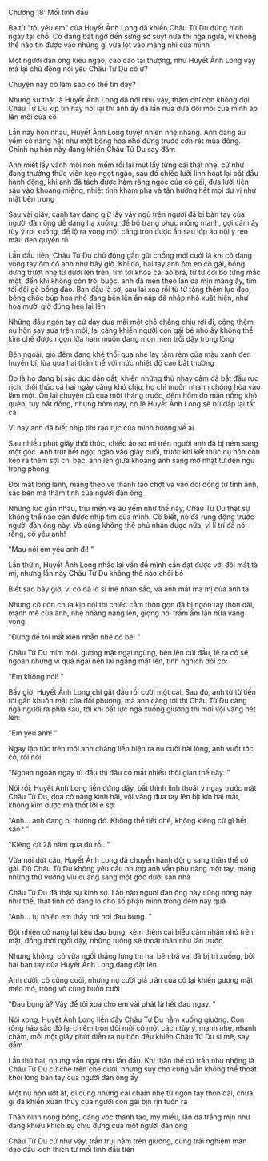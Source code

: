




Chương 18: Mối tình đầu

Ba từ "tôi yêu em" của Huyết Ảnh Long đã khiến Châu Tử Du đứng hình ngay tại chỗ. Cô đang bất ngờ đến sững sờ suýt nữa thì ngã ngửa, vì không thể nào tin được vào những gì vừa lọt vào màng nhĩ của mình

Một người đàn ông kiêu ngạo, cao cao tại thượng, như Huyết Ảnh Long vậy mà lại chủ động nói yêu Châu Tử Du cô ư?

Chuyện này cô làm sao có thể tin đây?

Nhưng sự thật là Huyết Ảnh Long đã nói như vậy, thậm chí còn không đợi Châu Tử Du kịp tin hay hỏi lại thì anh ấy đã lần nữa đưa đôi môi của mình áp lên môi của cô

Lần này hôn nhau, Huyết Ảnh Long tuyệt nhiên nhẹ nhàng. Anh đang âu yếm cô nàng hệt như một bông hoa nhỏ đứng trước cơn rét mùa đông. Chính nụ hôn này đang khiến Châu Tử Du say đắm

Anh miết lấy vành môi non mềm rồi lại mút lấy từng cái thật nhẹ, cứ như đang thưởng thức viên kẹo ngọt ngào, sau đó chiếc lưỡi linh hoạt lại bắt đầu hành động, khi anh đã tách được hàm răng ngọc của cô gái, đưa lưỡi tiến sâu vào khoang miệng, nhiệt tình khám phá và tận hưởng hết mọi dư vị như mật bên trong

Sau vài giây, cánh tay đang giữ lấy váy ngủ trên người đã bị bàn tay của người đàn ông dễ dàng hạ xuống, để bộ trang phục mỏng manh, gợi cảm ấy tùy ý rơi xuống, để lộ ra vòng một căng tròn được ẩn sau lớp áo nội y ren màu đen quyến rũ

Lần đầu tiên, Châu Tử Du chủ động gần gũi chồng mới cưới là khi cô đang vòng tay ôm cổ anh như bây giờ. Khi đó, hai tay anh ôm eo cô gái, bỗng dưng trượt nhẹ từ dưới lên trên, tìm tới khóa cài áo bra, từ từ cởi bỏ từng mắc một, đến khi không còn trói buộc, anh đã men theo làn da mịn màng ấy, tìm tới đôi gò bồng đào. Ban đầu là sờ, sau lại xoa rồi từ từ tăng thêm lực đạo, bỗng chốc búp hoa nhỏ đang bẽn lẽn ẩn nấp đã nhấp nhô xuất hiện, như hoa mười giờ đúng hẹn lại lên

Những đầu ngón tay cứ day dưa mãi một chỗ chẳng chịu rời đi, cộng thêm nụ hôn say sưa trên môi, lại càng khiến người con gái bé nhỏ ấy không thể kìm chế được ngọn lửa ham muốn đang mon men trỗi dậy trong lòng

Bên ngoài, gió đêm đang khẽ thổi qua nhẹ lay tấm rèm cửa màu xanh đen huyền bí, lùa qua hai thân thể với mức nhiệt độ cao bất thường

Do là họ đang bị sắc dục dẫn dắt, khiến những thứ nhạy cảm đã bắt đầu rục rịch, thôi thúc cả hai ngày càng khó chịu, họ chỉ muốn nhanh chóng hòa vào làm một. Ôn lại chuyện cũ của một tháng trước, đêm hôm đó mặn nồng khó quên, tuy bất đồng, nhưng hôm nay, có lẽ Huyết Ảnh Long sẽ bù đắp lại tất cả

Vì nay anh đã biết nhịp tim rạo rực của mình hướng về ai

Sau nhiều phút giây thôi thúc, chiếc áo sơ mi trên người anh đã bị ném sang một góc. Anh trút hết ngọt ngào vào giây cuối, trước khi kết thúc nụ hôn còn kéo ra thêm sợi chỉ bạc, ánh lên giữa khoảng ánh sáng mờ nhạt từ đèn ngủ trong phòng

Đôi mắt long lanh, mang theo vẻ thanh tao chợt va vào đôi đồng tử tinh anh, sắc bén mà thâm tình của người đàn ông

Những lúc gần nhau, trìu mến và âu yếm như thế này, Châu Tử Du thật sự không thể nào cản được nhịp tim của mình. Cô biết, nó đã rung động trước người đàn ông này. Và cũng không thể phủ nhận được nữa, vì lí trí đã nói rằng, cô yêu anh!

"Mau nói em yêu anh đi! "

Lần thứ n, Huyết Ảnh Long nhắc lại vấn đề mình cần đạt được với đôi mắt tà mị, nhưng lần này Châu Tử Du không thể nào chối bỏ

Biết sao bây giờ, vì cô đã lỡ si mê nhan sắc, và ánh mắt ma mị của anh ta

Nhưng cô còn chưa kịp nói thì chiếc cằm thon gọn đã bị ngón tay thon dài, mạnh mẽ của anh, nhẹ nhàng nâng lên, giọng nói trầm ấm lần nữa vang vọng:

"Đừng để tôi mất kiên nhẫn nhé cô bé! "

Châu Tử Du mím môi, gương mặt ngại ngùng, bẽn lẽn cúi đầu, lẽ ra cô sẽ ngoan nhưng vì quá ngại nên lại ngẩng mặt lên, tinh nghịch đôi co:

"Em không nói! "

Bấy giờ, Huyết Ảnh Long chỉ gật đầu rồi cười một cái. Sau đó, anh từ từ tiến tới gần khuôn mặt của đối phương, mà anh càng tới thì Châu Tử Du càng ngã người ra phía sau, tới khi bất lực ngã xuống giường thì mới vội vàng hét lên:

"Em yêu anh! "

Ngay lập tức trên môi anh chàng liền hiện ra nụ cười hài lòng, anh vuốt tóc cô, rồi nói:

"Ngoan ngoãn ngay từ đầu thì đâu có mất nhiều thời gian thế này. "

Nói rồi, Huyết Ảnh Long liền đứng dậy, bất thình lình thoát y ngay trước mặt Châu Tử Du, dọa cô nàng kinh hãi, vội vàng đưa tay lên bịt kín hai mắt, không kìm được mà thốt lời e sợ:

"Anh... anh đang bị thương đó. Không thể tiết chế, không kiêng cữ gì hết sao? "

"Kiêng cữ 28 năm qua đủ rồi. "

Vừa nói dứt câu, Huyết Ảnh Long đã chuyển hành động sang thân thể cô gái. Dù Châu Tử Du không yêu cầu nhưng anh vẫn phụ nàng một tay, mang những thứ vướng víu quăng sang một góc dưới sàn nhà

Châu Tử Du đã thật sự kinh sợ. Lần nào người đàn ông này cũng nóng nảy như thế, thật tình cô đang lo cho số phận mình trong đêm nay quá

"Anh... tự nhiên em thấy hơi hơi đau bụng. "

Đột nhiên cô nàng lại kêu đau bụng, kèm thêm cái biểu cảm nhăn nhó trên mặt, đồng thời ngồi dậy, những tưởng sẽ thoát thân như lần trước

Nhưng không, cô vừa ngồi thẳng lưng thì hai bên bả vai đã bị trì xuống, bởi hai bàn tay của Huyết Ảnh Long đang đặt lên

Anh cười, cô cũng cười, nhưng nụ cười giả trân của cô lại khiến gương mặt méo mó, trông vô cùng buồn cười

"Đau bụng à? Vậy để tôi xoa cho em vài phát là hết đau ngay. "

Nói xong, Huyết Ảnh Long liền đẩy Châu Tử Du nằm xuống giường. Con rồng háo sắc đó lại chiếm trọn đôi môi cô một cách tùy ý, mạnh nhẹ, nhanh chậm, mỗi một giây phút diễn ra nụ hôn đều khiến Châu Tử Du si mê, say đắm

Lần thứ hai, nhưng vẫn ngại như lần đầu. Khi thân thể cứ trần như nhộng là Châu Tử Du cứ che trên che dưới, nhưng suy cho cùng vẫn không thể thoát khỏi lòng bàn tay của người đàn ông ấy

Một nụ hôn ướt át, đi cùng những cái chạm nhẹ từ ngón tay thon dài, chưa gì đã khiến xuân thủy của người con gái bịn rịn tuôn ra

Thân hình nóng bỏng, dáng vóc thanh tao, mỹ miều, làn da trắng mịn như đang khiêu khích sự chịu đựng của một người đàn ông

Châu Tử Du cứ như vậy, trần trụi nằm trên giường, cùng trải nghiệm màn dạo đầu kích thích từ mối tình đầu tiên




